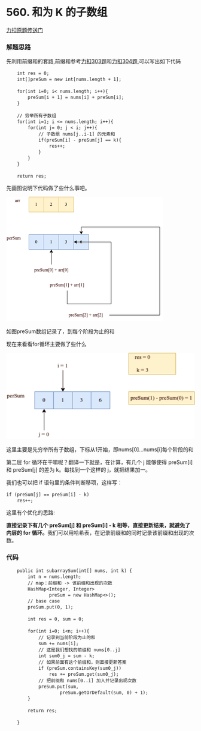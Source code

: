 # 560. 和为 K 的子数组

[力扣原题传送门](https://leetcode-cn.com/problems/subarray-sum-equals-k/)

### 解题思路

先利用前缀和的套路,前缀和参考[力扣303题](./Q_303.md)和[力扣304题](./Q_304.md),可以写出如下代码

```
    int res = 0;
    int[]preSum = new int[nums.length + 1];

    for(int i=0; i< nums.length; i++){
        preSum[i + 1] = nums[i] + preSum[i];
    }
    
    // 穷举所有子数组
    for(int i=1; i <= nums.length; i++){
        for(int j= 0; j < i; j++){
            // 子数组 nums[j..i-1] 的元素和
            if(preSum[i] - preSum[j] == k){
                res++;
            }
        }
    }

    return res;
```

先画图说明下代码做了些什么事吧。

<img src="./resources/560思路01.png">

如图preSum数组记录了，到每个阶段为止的和

现在来看看for循环主要做了些什么

<img src="./resources/Q560.gif">

这里主要是先穷举所有子数组，下标从1开始，即nums[0]...nums[i]每个阶段的和

第二层 for 循环在干嘛呢？翻译一下就是，在计算，有几个 j 能够使得 preSum[i] 和 preSum[j] 的差为 k。毎找到一个这样的 j，就把结果加一。

我们也可以把 if 语句里的条件判断移项，这样写：

```
if (preSum[j] == preSum[i] - k)
    res++;
```

这里有个优化的思路:

<strong>直接记录下有几个 preSum[j] 和 preSum[i] - k 相等，直接更新结果，就避免了内层的 for 循环。</strong>我们可以用哈希表，在记录前缀和的同时记录该前缀和出现的次数。

### 代码

```
    public int subarraySum(int[] nums, int k) {
        int n = nums.length;
        // map：前缀和 -> 该前缀和出现的次数
        HashMap<Integer, Integer>
                preSum = new HashMap<>();
        // base case
        preSum.put(0, 1);

        int res = 0, sum = 0;

        for(int i=0; i<n; i++){
            // 记录到当前阶段为止的和
            sum += nums[i];
            // 这是我们想找的前缀和 nums[0..j]
            int sum0_j = sum - k;
            // 如果前面有这个前缀和，则直接更新答案
            if (preSum.containsKey(sum0_j))
                res += preSum.get(sum0_j);
            // 把前缀和 nums[0..i] 加入并记录出现次数
            preSum.put(sum,
                    preSum.getOrDefault(sum, 0) + 1);
        }

        return res;

    }
```
